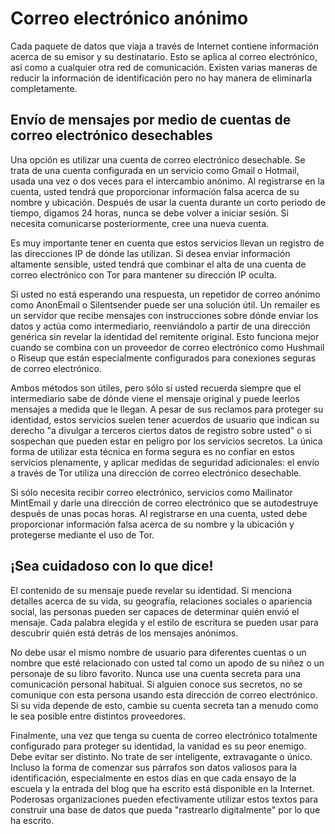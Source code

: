 Correo electrónico anónimo
==========================

Cada paquete de datos que viaja a través de Internet contiene información acerca de su emisor y su destinatario. Esto se aplica al correo electrónico, así como a cualquier otra red de comunicación. Existen varias maneras de reducir la información de identificación pero no hay manera de eliminarla completamente.

Envío de mensajes por medio de cuentas de correo electrónico desechables
------------------------------------------------------------------------

Una opción es utilizar una cuenta de correo electrónico desechable. Se trata de una cuenta configurada en un servicio como Gmail o Hotmail, usada una vez o dos veces para el intercambio anónimo. Al registrarse en la cuenta, usted tendrá que proporcionar información falsa acerca de su nombre y ubicación. Después de usar la cuenta durante un corto periodo de tiempo, digamos 24 horas, nunca se debe volver a iniciar sesión. Si necesita comunicarse posteriormente, cree una nueva cuenta.

Es muy importante tener en cuenta que estos servicios llevan un registro de las direcciones IP de dónde las utilizan. Si desea enviar información altamente sensible, usted tendrá que combinar el alta de una cuenta de correo electrónico con Tor para mantener su dirección IP oculta.

Si usted no está esperando una respuesta, un repetidor de correo anónimo como AnonEmail o Silentsender puede ser una solución útil. Un remailer es un servidor que recibe mensajes con instrucciones sobre dónde enviar los datos y actúa como intermediario, reenviándolo a partir de una dirección genérica sin revelar la identidad del remitente original. Esto funciona mejor cuando se combina con un proveedor de correo electrónico como Hushmail o Riseup que están especialmente configurados para conexiones seguras de correo electrónico.

Ambos métodos son útiles, pero sólo si usted recuerda siempre que el intermediario sabe de dónde viene el mensaje original y puede leerlos mensajes a medida que le llegan. A pesar de sus reclamos para proteger su identidad, estos servicios suelen tener acuerdos de usuario que indican su derecho "a divulgar a terceros ciertos datos de registro sobre usted" o si sospechan que pueden estar en peligro por los servicios secretos. La única forma de utilizar esta técnica en forma segura es no confiar en estos servicios plenamente, y aplicar medidas de seguridad adicionales: el envío a través de Tor utiliza una dirección de correo electrónico desechable.

Si sólo necesita recibir correo electrónico, servicios como Mailinator MintEmail y darle una dirección de correo electrónico que se autodestruye después de unas pocas horas. Al registrarse en una cuenta, usted debe proporcionar información falsa acerca de su nombre y la ubicación y protegerse mediante el uso de Tor.

¡Sea cuidadoso con lo que dice!
------------------------------

El contenido de su mensaje puede revelar su identidad. Si menciona detalles acerca de su vida, su geografía, relaciones sociales o apariencia social, las personas pueden ser capaces de determinar quién envió el mensaje. Cada palabra elegida y el estilo de escritura se pueden usar para descubrir quién está detrás de los mensajes anónimos.

No debe usar el mismo nombre de usuario para diferentes cuentas o un nombre que esté relacionado con usted tal como un apodo de su niñez o un personaje de su libro favorito. Nunca use una cuenta secreta para una comunicación personal habitual. Si alguien conoce sus secretos, no se comunique con esta persona usando esta dirección de correo electrónico. Si su vida depende de esto, cambie su cuenta secreta tan a menudo como le sea posible entre distintos proveedores.

Finalmente, una vez que tenga su cuenta de correo electrónico totalmente configurado para proteger su identidad, la vanidad es su peor enemigo. Debe evitar ser distinto. No trate de ser inteligente, extravagante o único. Incluso la forma de comenzar sus párrafos son datos valiosos para la identificación, especialmente en estos días en que cada ensayo de la escuela y la entrada del blog que ha escrito está disponible en la Internet. Poderosas organizaciones pueden efectivamente utilizar estos textos para construir una base de datos que pueda "rastrearlo digitalmente" por lo que ha escrito.




